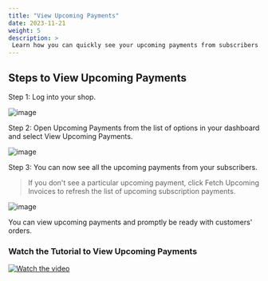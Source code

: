 ```yaml
---
title: "View Upcoming Payments"
date: 2023-11-21
weight: 5
description: >
 Learn how you can quickly see your upcoming payments from subscribers.
---
```


## Steps to View Upcoming Payments

Step 1: Log into your shop.

![image](https://github.com/Subscribie/subscribie/assets/30567984/c6c22860-0e5b-4402-ba7f-a06f8dd26dce)

Step 2: Open Upcoming Payments from the list of options in your dashboard and select View Upcoming Payments.

![image](https://github.com/Subscribie/subscribie/assets/30567984/e835c348-e132-4788-9b23-5b4b3112ef0f)

Step 3: You can now see all the upcoming payments from your subscribers.
>If you don't see a particular upcoming payment, click Fetch Upcoming Invoices to refresh the list of upcoming subscription payments.

![image](https://github.com/Subscribie/subscribie/assets/30567984/353054a1-ae8d-4565-88c1-9755980e74de)

You can view upcoming payments and promptly be ready with customers' orders.

### Watch the Tutorial to View Upcoming Payments

[![Watch the video](https://github.com/Subscribie/subscribie/assets/30567984/1ca8d016-9095-44e0-ae69-5716b04b5f55)](https://youtu.be/UFeWdjxo9no)